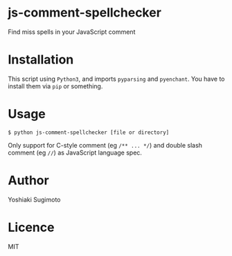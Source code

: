 # js-comment-spellchecker

Find miss spells in your JavaScript comment

# Installation

This script using `Python3`, and imports `pyparsing` and `pyenchant`. You have to install them via `pip` or something.

# Usage

```
$ python js-comment-spellchecker [file or directory]
```

Only support for C-style comment (eg `/** ... */`) and double slash comment (eg `//`) as JavaScript language spec.

# Author

Yoshiaki Sugimoto

# Licence

MIT

